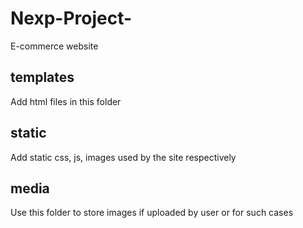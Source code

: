 # Nexp-Project-
E-commerce website

## templates
Add html files in this folder

## static
Add static css, js, images used by the site respectively

## media
Use this folder to store images if uploaded by user or for such cases